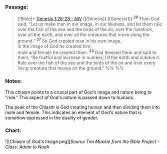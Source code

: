### Passage:
> [!Bible]+ [Genesis 1:26-28 - NIV](https://bolls.life/NIV/1/1/) [[Genesis]] [[Genesis1]]
>  <sup> **26** </sup>Then God said, “Let us make man in our image, in our likeness, and let them rule over the fish of the sea and the birds of the air, over the livestock, over all the earth, and over all the creatures that move along the ground.” <sup> **27** </sup>So God created man in his own image,<br/>in the image of God he created him;<br/>male and female he created them. <sup> **28** </sup>God blessed them and said to them, “Be fruitful and increase in number; fill the earth and subdue it. Rule over the fish of the sea and the birds of the air and over every living creature that moves on the ground.”
 %% %%

### Notes:
This chiasm points to a crucial part of God's image and nature being to "rule." This aspect of God's nature is passed down to humans.

The peek of the Chiasm is God creating human and then dividing them into male and female. This indicates an element of God's nature that is somehow expressed in the duality of gender.
### Chart:
![[Chiasm of God's Image.png]]*Source Tim Mackie from the Bible Project - Class: Adam to Noah*